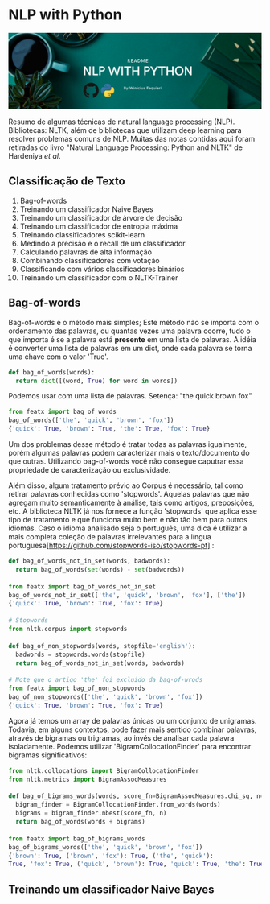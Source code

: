 # NLP with Python

![](capa.png)

Resumo de algumas técnicas de natural language processing (NLP). Bibliotecas: NLTK, além de bibliotecas que utilizam deep learning para resolver problemas comuns de NLP. Muitas das notas contidas aqui foram retiradas do livro "Natural Language Processing: Python and NLTK" de Hardeniya *et al*.



## Classificação de Texto

1. Bag-of-words
2. Treinando um classificador Naive Bayes
3. Treinando um classificador de árvore de decisão
4. Treinando um classificador de entropia máxima
5. Treinando classificadores scikit-learn
6. Medindo a precisão e o recall de um classificador
7. Calculando palavras de alta informação
8. Combinando classificadores com votação
9. Classificando com vários classificadores binários
10. Treinando um classificador com o NLTK-Trainer

## Bag-of-words

Bag-of-words é o método mais simples; Este método não se importa com o ordenamento das palavras, ou quantas vezes uma palavra ocorre, tudo o que importa é se a palavra está **presente** em uma lista de palavras. A idéia é converter uma lista de palavras em um dict, onde cada palavra se torna uma chave com o valor 'True'.

``` python
def bag_of_words(words): 
  return dict([(word, True) for word in words])  
```
Podemos usar com uma lista de palavras. Setença: "the quick brown fox"

``` python
from featx import bag_of_words
bag_of_words(['the', 'quick', 'brown', 'fox'])
{'quick': True, 'brown': True, 'the': True, 'fox': True}
```
Um dos problemas desse método é tratar todas as palavras igualmente, porém algumas palavras podem caracterizar mais o texto/documento do que outras. Utilizando bag-of-words você não consegue caputrar essa propriedade de caracterização ou exclusividade. 

Além disso, algum tratamento prévio ao Corpus é necessário, tal como retirar palavras conhecidas como 'stopwords'. Aquelas palavras que não agregam muito semanticamente à análise, tais como artigos, preposições, etc. A biblioteca NLTK já nos fornece a função 'stopwords' que aplica esse tipo de tratamento e que funciona muito bem e não tão bem para outros idiomas. Caso o idioma analisado seja o português, uma dica é utilizar a mais completa coleção de palavras irrelevantes para a língua portuguesa[https://github.com/stopwords-iso/stopwords-pt] :

``` python
def bag_of_words_not_in_set(words, badwords):
  return bag_of_words(set(words) - set(badwords))

from featx import bag_of_words_not_in_set
bag_of_words_not_in_set(['the', 'quick', 'brown', 'fox'], ['the'])
{'quick': True, 'brown': True, 'fox': True}

# Stopwords
from nltk.corpus import stopwords

def bag_of_non_stopwords(words, stopfile='english'):
  badwords = stopwords.words(stopfile)
  return bag_of_words_not_in_set(words, badwords)

# Note que o artigo 'the' foi excluido da bag-of-wrods
from featx import bag_of_non_stopwords
bag_of_non_stopwords(['the', 'quick', 'brown', 'fox'])
{'quick': True, 'brown': True, 'fox': True}

``` 
Agora já temos um array de palavras únicas ou um conjunto de unigramas. Todavia, em alguns contextos, pode fazer mais sentido combinar palavras, através de bigramas ou trigramas, ao invés de analisar cada palavra isoladamente. Podemos utilizar 'BigramCollocationFinder' para encontrar bigramas significativos:

```  Python
from nltk.collocations import BigramCollocationFinder
from nltk.metrics import BigramAssocMeasures

def bag_of_bigrams_words(words, score_fn=BigramAssocMeasures.chi_sq, n=200):
  bigram_finder = BigramCollocationFinder.from_words(words)
  bigrams = bigram_finder.nbest(score_fn, n)
  return bag_of_words(words + bigrams)
  
from featx import bag_of_bigrams_words
bag_of_bigrams_words(['the', 'quick', 'brown', 'fox'])
{'brown': True, ('brown', 'fox'): True, ('the', 'quick'): 
True, 'fox': True, ('quick', 'brown'): True, 'quick': True, 'the': True}

``` 
## Treinando um classificador Naive Bayes
